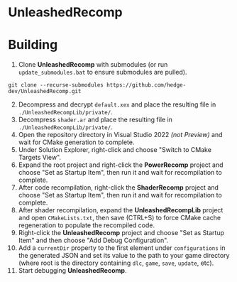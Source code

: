 # UnleashedRecomp
# Building
1. Clone **UnleashedRecomp** with submodules (or run `update_submodules.bat` to ensure submodules are pulled).
```
git clone --recurse-submodules https://github.com/hedge-dev/UnleashedRecomp.git
```
2. Decompress and decrypt `default.xex` and place the resulting file in `./UnleashedRecompLib/private/`.
3. Decompress `shader.ar` and place the resulting file in `./UnleashedRecompLib/private/`.
4. Open the repository directory in Visual Studio 2022 *(not Preview)* and wait for CMake generation to complete.
5. Under Solution Explorer, right-click and choose "Switch to CMake Targets View".
6. Expand the root project and right-click the **PowerRecomp** project and choose "Set as Startup Item", then run it and wait for recompilation to complete.
7. After code recompilation, right-click the **ShaderRecomp** project and choose "Set as Startup Item", then run it and wait for recompilation to complete.
8. After shader recompilation, expand the **UnleashedRecompLib** project and open `CMakeLists.txt`, then save (CTRL+S) to force CMake cache regeneration to populate the recompiled code.
9.  Right-click the **UnleashedRecomp** project and choose "Set as Startup Item" and then choose "Add Debug Configuration".
10. Add a `currentDir` property to the first element under `configurations` in the generated JSON and set its value to the path to your game directory (where root is the directory containing `dlc`, `game`, `save`, `update`, etc).
11. Start debugging **UnleashedRecomp**.